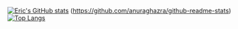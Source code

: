 [![Eric's GitHub stats](https://github-readme-stats.vercel.app/api?username=woke7)](https://github.com/anuraghazra/github-readme-stats)
(https://github.com/anuraghazra/github-readme-stats)
[![Top Langs](https://github-readme-stats.vercel.app/api/top-langs/?username=woke7&show_icons=true&layout=compact&theme=vue)](https://github.com/anuraghazra/github-readme-stats)
